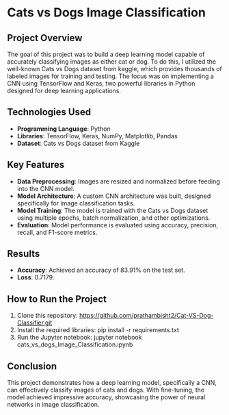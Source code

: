 # Cats vs Dogs Image Classification

## Project Overview
The goal of this project was to build a deep learning model capable of accurately classifying images as either cat or dog. To do this, I utilized the well-known Cats vs Dogs dataset from kaggle, which provides thousands of labeled images for training and testing. The focus was on implementing a CNN using TensorFlow and Keras, two powerful libraries in Python designed for deep learning applications.

## Technologies Used
- **Programming Language**: Python
- **Libraries**: TensorFlow, Keras, NumPy, Matplotlib, Pandas
- **Dataset**: Cats vs Dogs dataset from Kaggle

## Key Features
- **Data Preprocessing**: Images are resized and normalized before feeding into the CNN model.
- **Model Architecture**: A custom CNN architecture was built, designed specifically for image classification tasks.
- **Model Training**: The model is trained with the Cats vs Dogs dataset using multiple epochs, batch normalization, and other optimizations.
- **Evaluation**: Model performance is evaluated using accuracy, precision, recall, and F1-score metrics.

## Results
- **Accuracy**: Achieved an accuracy of 83.91% on the test set.
- **Loss**: 0.7179.

## How to Run the Project
1. Clone this repository: https://github.com/prathambisht2/Cat-VS-Dog-Classifier.git
2. Install the required libraries: pip install -r requirements.txt
3. Run the Jupyter notebook: jupyter notebook cats_vs_dogs_Image_Classification.ipynb

## Conclusion
This project demonstrates how a deep learning model, specifically a CNN, can effectively classify images of cats and dogs. With fine-tuning, the model achieved impressive accuracy, showcasing the power of neural networks in image classification.

